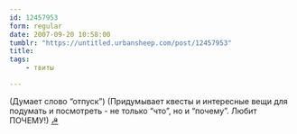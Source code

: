 ```yaml
---
id: 12457953
form: regular
date: 2007-09-20 10:58:00
tumblr: "https://untitled.urbansheep.com/post/12457953"
title:
tags:
    - твиты

---
```


<p>(Думает слово &ldquo;отпуск&rdquo;) (Придумывает квесты и интересные вещи для подумать и посмотреть - не только &ldquo;что&rdquo;, но и &ldquo;почему&rdquo;. Любит ПОЧЕМУ!) <a href="http://twitter.com/urbansheep/statuses/281017232">☭</a></p>

